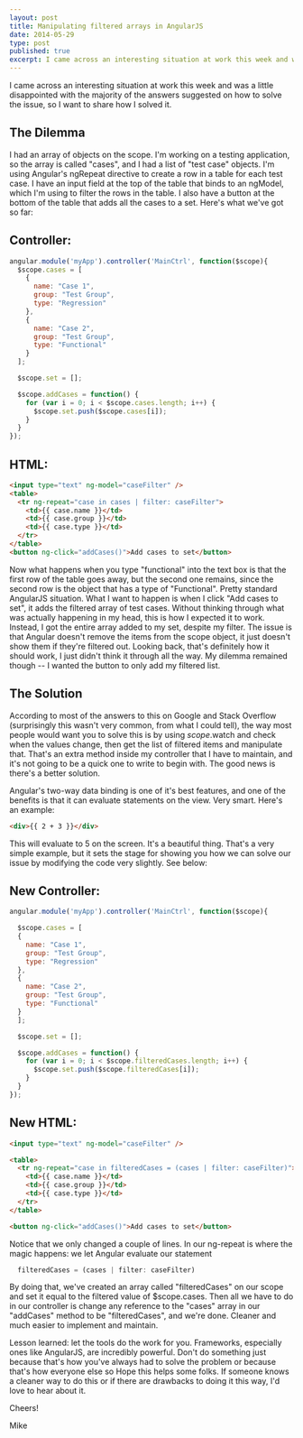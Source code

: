 ```yaml
---
layout: post
title: Manipulating filtered arrays in AngularJS
date: 2014-05-29
type: post
published: true
excerpt: I came across an interesting situation at work this week and was a little disappointed with the majority of the answers suggested on how to solve the issue, so I want to share how I solved it.
---
```

I came across an interesting situation at work this week and was a little disappointed with the majority of the answers suggested on how to solve the issue, so I want to share how I solved it.

## The Dilemma
I had an array of objects on the scope. I'm working on a testing application, so the array is called "cases", and I had a list of "test case" objects. I'm using Angular's ngRepeat directive to create a row in a table for each test case. I have an input field at the top of the table that binds to an ngModel, which I'm using to filter the rows in the table. I also have a button at the bottom of the table that adds all the cases to a set. Here's what we've got so far:


## Controller:

```javascript
angular.module('myApp').controller('MainCtrl', function($scope){
  $scope.cases = [
    {
      name: "Case 1",
      group: "Test Group",
      type: "Regression"
    },
    {
      name: "Case 2",
      group: "Test Group",
      type: "Functional"
    }
  ];

  $scope.set = [];

  $scope.addCases = function() {
    for (var i = 0; i < $scope.cases.length; i++) {
      $scope.set.push($scope.cases[i]);
    }
  }
});
```

## HTML:


```html
<input type="text" ng-model="caseFilter" />
<table>
  <tr ng-repeat="case in cases | filter: caseFilter">
    <td>{{ case.name }}</td>
    <td>{{ case.group }}</td>
    <td>{{ case.type }}</td>
  </tr>
</table>
<button ng-click="addCases()">Add cases to set</button>
```

Now what happens when you type "functional" into the text box is that the first row of the table goes away, but the second one remains, since the second row is the object that has a type of "Functional". Pretty standard AngularJS situation. What I want to happen is when I click "Add cases to set", it adds the filtered array of test cases. Without thinking through what was actually happening in my head, this is how I expected it to work. Instead, I got the entire array added to my set, despite my filter. The issue is that Angular doesn't remove the items from the scope object, it just doesn't show them if they're filtered out. Looking back, that's definitely how it should work, I just didn't think it through all the way. My dilemma remained though -- I wanted the button to only add my filtered list.

## The Solution

According to most of the answers to this on Google and Stack Overflow (surprisingly this wasn't very common, from what I could tell), the way most people would want you to solve this is by using $scope.$watch and check when the values change, then get the list of filtered items and manipulate that. That's an extra method inside my controller that I have to maintain, and it's not going to be a quick one to write to begin with. The good news is there's a better solution.

Angular's two-way data binding is one of it's best features, and one of the benefits is that it can evaluate statements on the view. Very smart. Here's an example:

```html
<div>{{ 2 + 3 }}</div>
```

This will evaluate to 5 on the screen. It's a beautiful thing. That's a very simple example, but it sets the stage for showing you how we can solve our issue by modifying the code very slightly. See below:

## New Controller:

```javascript
angular.module('myApp').controller('MainCtrl', function($scope){

  $scope.cases = [
  {
    name: "Case 1",
    group: "Test Group",
    type: "Regression"
  },
  {
    name: "Case 2",
    group: "Test Group",
    type: "Functional"
  }
  ];

  $scope.set = [];

  $scope.addCases = function() {
    for (var i = 0; i < $scope.filteredCases.length; i++) {
      $scope.set.push($scope.filteredCases[i]);
    }
  }
});
```

## New HTML:

```html
<input type="text" ng-model="caseFilter" />

<table>
  <tr ng-repeat="case in filteredCases = (cases | filter: caseFilter)">
    <td>{{ case.name }}</td>
    <td>{{ case.group }}</td>
    <td>{{ case.type }}</td>
  </tr>
</table>

<button ng-click="addCases()">Add cases to set</button>
```

Notice that we only changed a couple of lines. In our ng-repeat is where the magic happens: we let Angular evaluate our statement

```javascript
  filteredCases = (cases | filter: caseFilter)
```

By doing that, we've created an array called "filteredCases" on our scope and set it equal to the filtered value of $scope.cases. Then all we have to do in our controller is change any reference to the "cases" array in our "addCases" method to be "filteredCases", and we're done. Cleaner and much easier to implement and maintain.

Lesson learned: let the tools do the work for you. Frameworks, especially ones like AngularJS, are incredibly powerful. Don't do something just because that's how you've always had to solve the problem or because that's how everyone else so
Hope this helps some folks. If someone knows a cleaner way to do this or if there are drawbacks to doing it this way, I'd love to hear about it.

Cheers!

Mike
